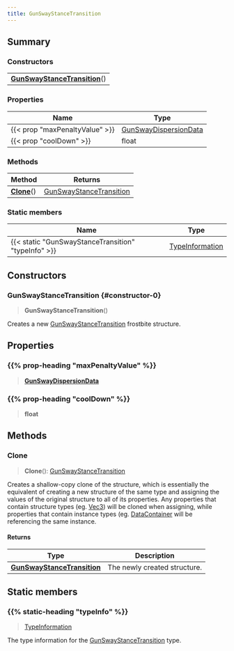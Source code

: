 ```yaml
---
title: GunSwayStanceTransition
---
```



## Summary
### Constructors
| |
| ----------- |
| **[GunSwayStanceTransition](#constructor-0)**() |

### Properties
| Name | Type |
| ---- | ---- |
| {{< prop "maxPenaltyValue" >}} | [GunSwayDispersionData](/vext/ref/fb/gunswaydispersiondata) |
| {{< prop "coolDown" >}} | float |

### Methods
| Method | Returns |
| ------ | ---- |
| **[Clone](#clone)**() | [GunSwayStanceTransition](/vext/ref/fb/gunswaystancetransition) |

### Static members
| Name | Type |
| ---- | ---- |
| {{< static "GunSwayStanceTransition" "typeInfo" >}} | [TypeInformation](/vext/ref/shared/class/typeinformation) |

## Constructors
### GunSwayStanceTransition {#constructor-0}
> **GunSwayStanceTransition**()

Creates a new [GunSwayStanceTransition](/vext/ref/fb/gunswaystancetransition) frostbite structure.

## Properties
### {{% prop-heading "maxPenaltyValue" %}}
> **[GunSwayDispersionData](/vext/ref/fb/gunswaydispersiondata)**

### {{% prop-heading "coolDown" %}}
> **float**

## Methods
### Clone
> **Clone**(): [GunSwayStanceTransition](/vext/ref/fb/gunswaystancetransition)

Creates a shallow-copy clone of the structure, which is essentially the equivalent of creating a new structure of the same type and assigning the values of the original structure to all of its properties. Any properties that contain structure types (eg. [Vec3](/vext/ref/shared/class/vec3)) will be cloned when assigning, while properties that contain instance types (eg. [DataContainer](/vext/ref/shared/class/datacontainer) will be referencing the same instance.

#### Returns
| Type | Description |
| ---- | ----------- |
| **[GunSwayStanceTransition](/vext/ref/fb/gunswaystancetransition)** | The newly created structure. |

## Static members
### {{% static-heading "typeInfo" %}}
> [TypeInformation](/vext/ref/shared/class/typeinformation)

The type information for the [GunSwayStanceTransition](/vext/ref/fb/gunswaystancetransition) type.

